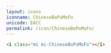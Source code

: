 ```yaml
---
layout: icons
iconname: ChineseBoPoMoFo
unicode: EACC
permalink: /icon/ChineseBoPoMoFo/
---
```


``` html
<i class="mi mi-ChineseBoPoMoFo"></i>
```
